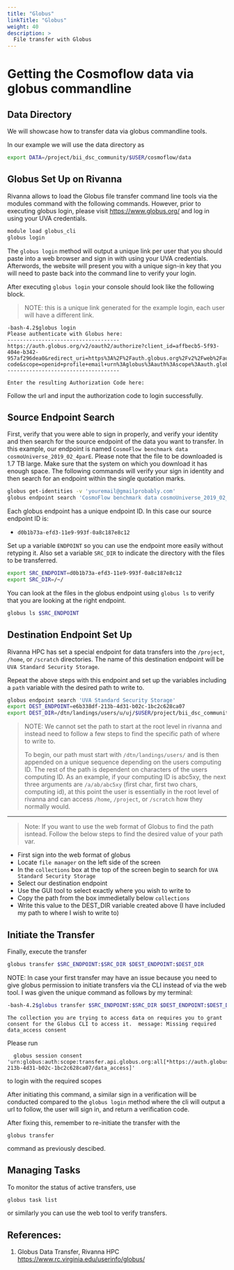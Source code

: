 ```yaml
---
title: "Globus"
linkTitle: "Globus"
weight: 40
description: >
  File transfer with Globus
---
```


# Getting the Cosmoflow data via globus commandline 

## Data Directory 

We will showcase how to transfer data via globus
commandline tools.

In our example we will use the data directory as

```bash
export DATA=/project/bii_dsc_community/$USER/cosmoflow/data
```

## Globus Set Up on Rivanna

Rivanna allows to load the Globus file transfer command line tools via
the modules command with the following commands. However, prior to
executing globus login, please visit <https://www.globus.org/> and log
in using your UVA credentials.

```bash 
module load globus_cli
globus login
```

The `globus login` method will output a unique link per user that you
should paste into a web browser and sign in with using your UVA
credentials. Afterwords, the website will present you with a unique
sign-in key that you will need to paste back into the command line to
verify your login.

After executing `globus login` your console should look like the
following block.

> NOTE: this is a unique link generated for the example login,
> each user will have a different link.

```
-bash-4.2$globus login
Please authenticate with Globus here:
------------------------------------
https://auth.globus.org/v2/oauth2/authorize?client_id=affbecb5-5f93-404e-b342-957af296dea0&redirect_uri=https%3A%2F%2Fauth.globus.org%2Fv2%2Fweb%2Fauth-code&scope=openid+profile+email+urn%3Aglobus%3Aauth%3Ascope%3Aauth.globus.org%3Aview_identity_set+urn%3Aglobus%3Aauth%3Ascope%3Atransfer.api.globus.org%3Aall&state=_default&response_type=code&access_type=offline&prompt=login
------------------------------------

Enter the resulting Authorization Code here:
```

Follow the url and input the authorization code to login successfully.

## Source Endpoint Search


First, verify that you were able to sign in properly, and verify your
identity and then search for the source endpoint of the data you want
to transfer. In this example, our endpoint is named `CosmoFlow
benchmark data cosmoUniverse_2019_02_4parE`. Please note that the file
to be downloaded is 1.7 TB large. Make sure that the system on which
you download it has enough space. The following commands
will verify your sign in identity and then search for an endpoint
within the single quotation marks.

```bash
globus get-identities -v 'youremail@gmailprobably.com'
globus endpoint search 'CosmoFlow benchmark data cosmoUniverse_2019_02_4parE'
```

Each globus endpoint has a unique endpoint ID. In this case our source endpoint ID is:

* `d0b1b73a-efd3-11e9-993f-0a8c187e8c12`

Set up a variable `ENDPOINT` so you can use the endpoint more easily without retyping it. 
Also set a variable `SRC_DIR` to indicate the directory with the files to be transferred.

```bash
export SRC_ENDPOINT=d0b1b73a-efd3-11e9-993f-0a8c187e8c12
export SRC_DIR=/~/
```

You can look at the files in the globus endpoint using `globus ls` to
verify that you are looking at the right endpoint.

```bash
globus ls $SRC_ENDPOINT
```

## Destination Endpoint Set Up

Rivanna HPC has set a special endpoint for data transfers into the
`/project`, `/home`, or `/scratch` directories. The name of this
destination endpoint will be `UVA Standard Security Storage`.

Repeat the above steps with this endpoint and set up the variables
including a `path` variable with the desired path to write to.

```bash
globus endpoint search 'UVA Standard Security Storage'
export DEST_ENDPOINT=e6b338df-213b-4d31-b02c-1bc2c628ca07
export DEST_DIR=/dtn/landings/users/u/uj/$USER/project/bii_dsc_community/uja2wd/cosmoflow/
```

> NOTE: We cannot set the path to start at the root level in rivanna 
> and instead need to follow a few steps to find the specific path of 
> where to write to. 
>
> To begin, our path must start with `/dtn/landings/users/` 
> and is then appended on a unique sequence depending on the users computing ID. 
> The rest of the path is dependent on characters of the users computing ID.
> As an example, if your computing ID is abc5xy, the next three arguments are
> `/a/ab/abc5xy` (first char, first two chars, computing id), at this point the 
> user is essentially in the root level of rivanna and can access 
> `/home`, `/project`, or `/scratch` how they normally would.
---
> Note: If you want to use the web format of Globus to find the path isntead. 
> Follow the below steps to find the desired value of your path var.
 
* First sign into the web format of globus
* Locate `file manager` on the left side of the screen
* In the `collections` box at the top of the screen begin to search
  for `UVA Standard Security Storage`
* Select our destination endpoint
* Use the GUI tool to select exactly where you wish to write to
* Copy the path from the box immedietally below `collections`
* Write this value to the DEST_DIR variable created above (I have
  included my path to where I wish to write to)

## Initiate the Transfer

Finally, execute the transfer

```bash
globus transfer $SRC_ENDPOINT:$SRC_DIR $DEST_ENDPOINT:$DEST_DIR
```

NOTE: In case your first transfer may have an issue because you need to give
globus permission to initiate transfers via the CLI instead of via the
web tool. I was given the unique command as follows by my terminal:

```bash
-bash-4.2$globus transfer $SRC_ENDPOINT:$SRC_DIR $DEST_ENDPOINT:$DEST_DIR
```

```
The collection you are trying to access data on requires you to grant
consent for the Globus CLI to access it.  message: Missing required
data_access consent
```

Please run

```
  globus session consent 'urn:globus:auth:scope:transfer.api.globus.org:all[*https://auth.globus.org/scopes/e6b338df-213b-4d31-b02c-1bc2c628ca07/data_access]'
  ```
  
to login with the required scopes


After initiating this command, a similar sign in a verification will
be conducted compared to the `globus login` method where the cli will
output a url to follow, the user will sign in, and return a
verification code.

After fixing this, remember to re-initiate the transfer with the

`globus transfer`

command as previously descibed.

## Managing Tasks

To monitor the status of active transfers, use 

```bash
globus task list
```

or similarly you can use the web tool to verify transfers.

## References:

1. Globus Data Transfer, Rivanna HPC <https://www.rc.virginia.edu/userinfo/globus/>
